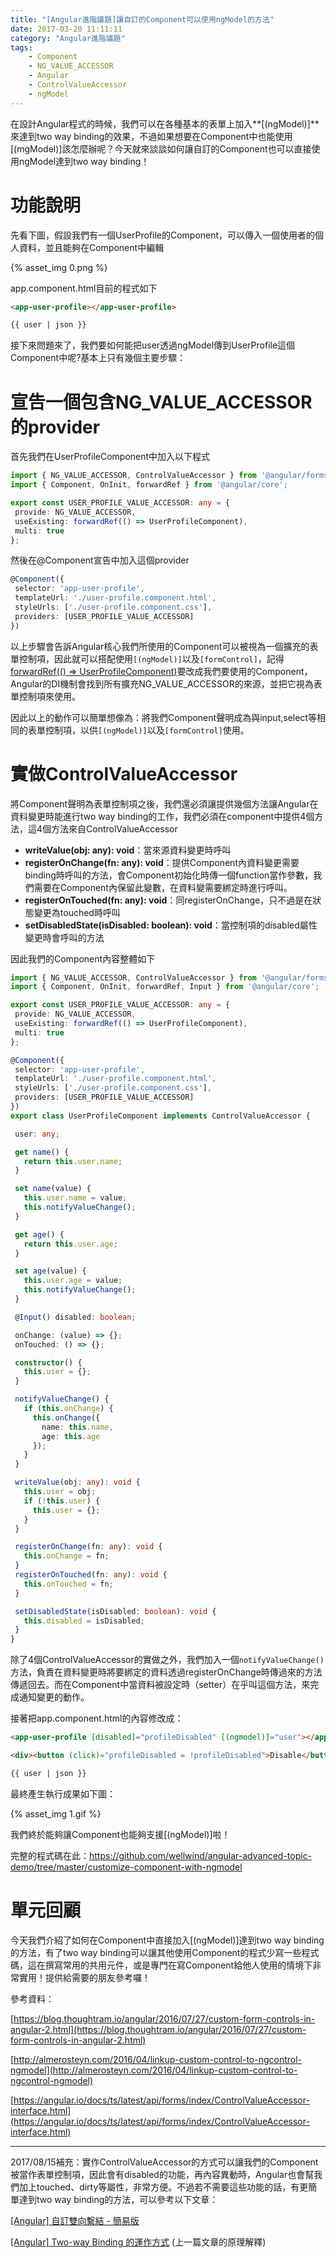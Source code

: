 ```yaml
---
title: "[Angular進階議題]讓自訂的Component可以使用ngModel的方法"
date: 2017-03-20 11:11:11
category: "Angular進階議題"
tags:
    - Component
    - NG_VALUE_ACCESSOR
    - Angular
    - ControlValueAccessor
    - ngModel
---
```

在設計Angular程式的時候，我們可以在各種基本的表單上加入**[(ngModel)]**來達到two way binding的效果，不過如果想要在Component中也能使用[(mgModel)]該怎麼辦呢？今天就來談談如何讓自訂的Component也可以直接使用ngModel達到two way binding！

<!-- more -->

# 功能說明

先看下圖，假設我們有一個UserProfile的Component，可以傳入一個使用者的個人資料，並且能夠在Component中編輯

{% asset_img 0.png %}

app.component.html目前的程式如下

 ```html
<app-user-profile></app-user-profile>

{{ user | json }}

``` 

接下來問題來了，我們要如何能把user透過ngModel傳到UserProfile這個Component中呢?基本上只有幾個主要步驟：

# 宣告一個包含NG_VALUE_ACCESSOR的provider

首先我們在UserProfileComponent中加入以下程式

 ```typescript
import { NG_VALUE_ACCESSOR, ControlValueAccessor } from '@angular/forms';
import { Component, OnInit, forwardRef } from '@angular/core';

export const USER_PROFILE_VALUE_ACCESSOR: any = {
  provide: NG_VALUE_ACCESSOR,
  useExisting: forwardRef(() => UserProfileComponent),
  multi: true
};
``` 

然後在@Component宣告中加入這個provider

 ```typescript
@Component({
  selector: 'app-user-profile',
  templateUrl: './user-profile.component.html',
  styleUrls: ['./user-profile.component.css'],
  providers: [USER_PROFILE_VALUE_ACCESSOR]
})
``` 

以上步驟會告訴Angular核心我們所使用的Component可以被視為一個擴充的表單控制項，因此就可以搭配使用`[(ngModel)]`以及`[formControl]`，記得<u>forwardRef(() => UserProfileComponent)</u>要改成我們要使用的Component，Angular的DI機制會找到所有擴充NG_VALUE_ACCESSOR的來源，並把它視為表單控制項來使用。

因此以上的動作可以簡單想像為：將我們Component聲明成為與input,select等相同的表單控制項，以供`[(ngModel)]`以及`[formControl]`使用。

# 實做ControlValueAccessor

將Component聲明為表單控制項之後，我們還必須讓提供幾個方法讓Angular在資料變更時能進行two way binding的工作，我們必須在component中提供4個方法，這4個方法來自ControlValueAccessor

*   **writeValue(obj: any): void**：當來源資料變更時呼叫
*   **registerOnChange(fn: any): void**：提供Component內資料變更需要binding時呼叫的方法，會Component初始化時傳一個function當作參數，我們需要在Component內保留此變數，在資料變需要綁定時進行呼叫。
*   **registerOnTouched(fn: any): void**：同registerOnChange，只不過是在狀態變更為touched時呼叫
*   **setDisabledState(isDisabled: boolean): void**：當控制項的disabled屬性變更時會呼叫的方法

因此我們的Component內容整體如下

 ```typescript
import { NG_VALUE_ACCESSOR, ControlValueAccessor } from '@angular/forms';
import { Component, OnInit, forwardRef, Input } from '@angular/core';

export const USER_PROFILE_VALUE_ACCESSOR: any = {
  provide: NG_VALUE_ACCESSOR,
  useExisting: forwardRef(() => UserProfileComponent),
  multi: true
};

@Component({
  selector: 'app-user-profile',
  templateUrl: './user-profile.component.html',
  styleUrls: ['./user-profile.component.css'],
  providers: [USER_PROFILE_VALUE_ACCESSOR]
})
export class UserProfileComponent implements ControlValueAccessor {

  user: any;

  get name() {
    return this.user.name;
  }

  set name(value) {
    this.user.name = value;
    this.notifyValueChange();
  }

  get age() {
    return this.user.age;
  }

  set age(value) {
    this.user.age = value;
    this.notifyValueChange();
  }

  @Input() disabled: boolean;

  onChange: (value) => {};
  onTouched: () => {};

  constructor() {
    this.user = {};
  }

  notifyValueChange() {
    if (this.onChange) {
      this.onChange({
        name: this.name,
        age: this.age
      });
    }
  }

  writeValue(obj: any): void {
    this.user = obj;
    if (!this.user) {
      this.user = {};
    }
  }

  registerOnChange(fn: any): void {
    this.onChange = fn;
  }
  registerOnTouched(fn: any): void {
    this.onTouched = fn;
  }

  setDisabledState(isDisabled: boolean): void {
    this.disabled = isDisabled;
  }
}
``` 

除了4個ControlValueAccessor的實做之外，我們加入一個`notifyValueChange()`方法，負責在資料變更時將要綁定的資料透過registerOnChange時傳過來的方法傳遞回去。而在Component中當資料被設定時（setter）在乎叫這個方法，來完成通知變更的動作。

接著把app.component.html的內容修改成：

 ```html
<app-user-profile [disabled]="profileDisabled" [(ngmodel)]="user"></app-user-profile>

<div><button (click)="profileDisabled = !profileDisabled">Disable</button></div>

{{ user | json }}

``` 

最終產生執行成果如下圖：

{% asset_img 1.gif %}

我們終於能夠讓Component也能夠支援[(ngModel)]啦！

完整的程式碼在此：https://github.com/wellwind/angular-advanced-topic-demo/tree/master/customize-component-with-ngmodel

# 單元回顧

今天我們介紹了如何在Component中直接加入[(ngModel)]達到two way binding的方法，有了two way binding可以讓其他使用Component的程式少寫一些程式碼，這在撰寫常用的共用元件，或是專門在寫Component給他人使用的情境下非常實用！提供給需要的朋友參考囉！

參考資料：

[https://blog.thoughtram.io/angular/2016/07/27/custom-form-controls-in-angular-2.html](https://blog.thoughtram.io/angular/2016/07/27/custom-form-controls-in-angular-2.html)

[http://almerosteyn.com/2016/04/linkup-custom-control-to-ngcontrol-ngmodel](http://almerosteyn.com/2016/04/linkup-custom-control-to-ngcontrol-ngmodel)

[https://angular.io/docs/ts/latest/api/forms/index/ControlValueAccessor-interface.html](https://angular.io/docs/ts/latest/api/forms/index/ControlValueAccessor-interface.html)

* * *

2017/08/15補充：實作ControlValueAccessor的方式可以讓我們的Component被當作表單控制項，因此會有disabled的功能，再內容異動時，Angular也會幫我們加上touched、dirty等屬性，非常方便。不過若不需要這些功能的話，有更簡單達到two way binding的方法，可以參考以下文章：

[[Angular] 自訂雙向繫結 - 簡易版](https://blog.kevinyang.net/2017/08/15/angular-custom-two-way-binding/)

[[Angular] Two-way Binding 的運作方式](https://blog.kevinyang.net/2017/08/14/angular-two-way-binding/) (上一篇文章的原理解釋)
      